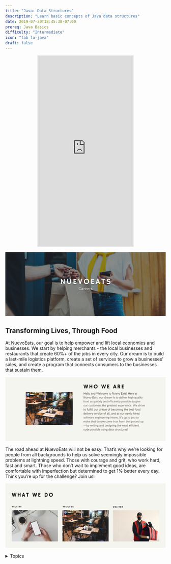```yaml
---
title: "Java: Data Structures"
description: "Learn basic concepts of Java data structures"
date: 2019-07-30T18:45:38-07:00
prereq: Java Basics
difficulty: "Intermediate"
icon: "fab fa-java"
draft: false
---
```


<p style="text-align: center;"><iframe width="60%" height="600px" src="https://youtube.com/embed/UeK31RyFzN0" frameborder="0" allow="accelerometer; autoplay; clipboard-write; encrypted-media; gyroscope; picture-in-picture" allowfullscreen></iframe></p>

<!--<link rel="stylesheet" href="../../style.css">-->

![frontTitle](img/Title.png)

## Transforming Lives, Through Food

At NuevoEats, our goal is to help empower and lift local economies and businesses. We start by helping merchants - the local businesses and restaurants that create 60%+ of the jobs in every city. Our dream is to build a last-mile logistics platform, create a set of services to grow a businesses' sales, and create a program that connects consumers to the businesses that sustain them.

![about](img/about.png)

The road ahead at NuevoEats will not be easy. That’s why we’re looking for people from all backgrounds to help us solve seemingly impossible problems at lightning speed. Those with courage and grit, who work hard, fast and smart. Those who don’t wait to implement good ideas, are comfortable with imperfection but determined to get 1% better every day. Think you’re up for the challenge? Join us!

![what](img/what.png)

<details close>
<summary>Topics</summary>
{{% children /%}}
</details>